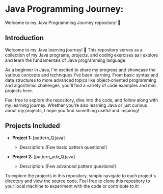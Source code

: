 # Java Programming Journey: 

Welcome to my Java Programming Journey repository! 🚀

## Introduction

Welcome to my Java learning journey! 🚀 This repository serves as a collection of my Java programs, projects, and coding exercises as I explore and learn the fundamentals of Java programming language.

As a beginner in Java, I'm excited to share my progress and showcase the various concepts and techniques I've been learning. From basic syntax and data structures to more advanced topics like object-oriented programming and algorithmic challenges, you'll find a variety of code examples and mini projects here.

Feel free to explore the repository, dive into the code, and follow along with my learning journey. Whether you're also learning Java or just curious about my projects, I hope you find something useful and inspiring!

## Projects Included

- **Project 1:** [pattern_Q.java]
  - Description: [Few basic pattern questions!]

- **Project 2:** [pattern_adv_Q.java]
  - Description: [Few advanced pattern questions!]

  
To explore the projects in this repository, simply navigate to each project's directory and view the source code. 
Feel free to clone this repository to your local machine to experiment with the code or contribute to it!
